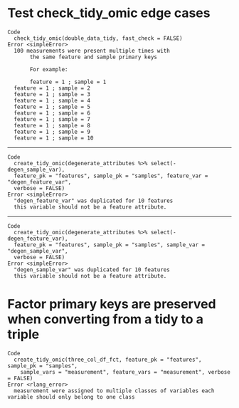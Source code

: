 # Test check_tidy_omic edge cases

    Code
      check_tidy_omic(double_data_tidy, fast_check = FALSE)
    Error <simpleError>
      100 measurements were present multiple times with
           the same feature and sample primary keys
      
           For example:
      
           feature = 1 ; sample = 1
      feature = 1 ; sample = 2
      feature = 1 ; sample = 3
      feature = 1 ; sample = 4
      feature = 1 ; sample = 5
      feature = 1 ; sample = 6
      feature = 1 ; sample = 7
      feature = 1 ; sample = 8
      feature = 1 ; sample = 9
      feature = 1 ; sample = 10

---

    Code
      create_tidy_omic(degenerate_attributes %>% select(-degen_sample_var),
      feature_pk = "features", sample_pk = "samples", feature_var = "degen_feature_var",
      verbose = FALSE)
    Error <simpleError>
      "degen_feature_var" was duplicated for 10 features
      this variable should not be a feature attribute. 

---

    Code
      create_tidy_omic(degenerate_attributes %>% select(-degen_feature_var),
      feature_pk = "features", sample_pk = "samples", sample_var = "degen_sample_var",
      verbose = FALSE)
    Error <simpleError>
      "degen_sample_var" was duplicated for 10 features
      this variable should not be a feature attribute. 

# Factor primary keys are preserved when converting from a tidy to a triple

    Code
      create_tidy_omic(three_col_df_fct, feature_pk = "features", sample_pk = "samples",
        sample_vars = "measurement", feature_vars = "measurement", verbose = FALSE)
    Error <rlang_error>
      measurement were assigned to multiple classes of variables each variable should only belong to one class

